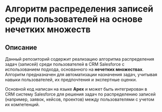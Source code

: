 # Алгоритм распределения записей среди пользователей на основе нечетких множеств

## Описание

Данный репозиторий содержит реализацию алгоритма распределения задач (записей) среди пользователей в CRM Salesforce с использованием подхода, основанного на **нечетких множествах**. Алгоритм предназначен для автоматизации назначения задач, учитывая навыки пользователей, их предпочтения и экспертные оценки.

Основной код написан на языке **Apex** и может быть интегрирован в CRM систему Salesforce для решения задач по распределению записей (например, заявок, кейсов, проектов) между пользователями с учетом их компетенций.
